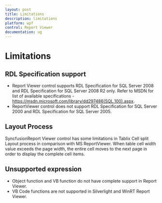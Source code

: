 ```yaml
---
layout: post
title: Limitations
description: limitations
platform: wpf
control: Report Viewer
documentation: ug
---
```


# Limitations

## RDL Specification support

* Report Viewer control supports RDL Specification for SQL Server 2008 and RDL Specification for SQL Server 2008 R2 only. Refer to MSDN for list of available specifications - https://msdn.microsoft.com/library/dd297486(SQL.100).aspx.
* ReportViewer control does not support RDL Specification for SQL Server 2000 and RDL Specification for SQL Server 2005.

## Layout Process

SyncfusionReport Viewer control has some limitations in Tablix Cell split Layout process in comparison with MS ReportViewer. When table cell width value exceeds the page width, the entire cell moves to the next page in order to display the complete cell items. 

## Unsupported expression

* Object function and VB function do not have complete support in Report Viewer.
* VB Code functions are not supported in Silverlight and WinRT Report Viewer.